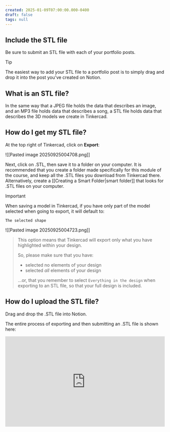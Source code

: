 ```yaml
---
created: 2025-01-09T07:00:00.000-0400
draft: false
tags: null
---
```


## Include the STL file

Be sure to submit an STL file with each of your portfolio posts.

> [!TIP]
> 
> The easiest way to add your STL file to a portfolio post is to simply drag and drop it into the post you've created on Notion.

## What is an STL file?

In the same way that a JPEG file holds the data that describes an image, and an MP3 file holds data that describes a song, a STL file holds data that describes the 3D models we create in Tinkercad.

## How do I get my STL file?

At the top right of Tinkercad, click on **Export**:

![[Pasted image 20250925004708.png]]

Next, click on .STL, then save it to a folder on your computer. It is recommended that you create a folder made specifically for this module of the course, and keep all the .STL files you download from Tinkercad there. Alternatively, create a [[Creating a Smart Folder|smart folder]] that looks for .STL files on your computer.

>[!IMPORTANT]
> 
> When saving a model in Tinkercad, if you have only part of the model selected when going to export, it will default to:
> 
>  `The selected shape`
> 
![[Pasted image 20250925004723.png]]
> 
>  This option means that Tinkercad will export only what you have highlighted within your design.
>  
>  So, please make sure that you have:
>  
>  - selected no elements of your design 
>  - selected *all* elements of your design
>    
>  ...or, that you remember to select `Everything in the design` when exporting to an STL file, so that your full design is included.

## How do I upload the STL file?

Drag and drop the .STL file into Notion.

The entire process of exporting and then submitting an .STL file is shown here:

 <div style="padding:56.25% 0 0 0;position:relative;">
	<iframe src="https://player.vimeo.com/video/1054769797?h=f26745ad26&amp;badge=0&amp;autopause=0&amp;player_id=0&amp;app_id=58479&portrait=0&byline=0&title=0" frameborder="0" allow="autoplay; fullscreen; picture-in-picture; clipboard-write" style="position:absolute;top:0;left:0;width:100%;height:100%;" title="Opening the Teamspace">
	</iframe>
	</div>
 <script src="https://player.vimeo.com/api/player.js"></script>